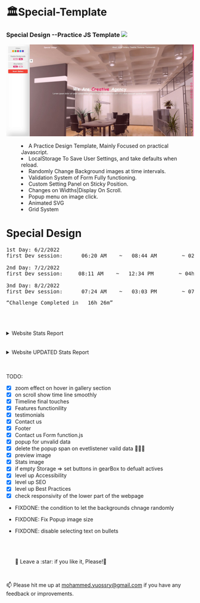 # <a>🏛️Special-Template</a>

<h3>Special Design --Practice JS Template <img src="https://media.giphy.com/media/ZZI0OS9dSMXKTcqA8p/giphy.gif" width="30px" style="max-width: 100%;"></h3>

![Preview page](head.jpg)

<menu>
  <li>A Practice Design Template, Mainly Focused on practical Javascript.</li>
  <li>LocalStorage To Save User Settings, and take defaults when reload.</li>
  <li>Randomly Change Background images at time intervals.</li>
  <li>Validation System of Form Fully functioning.</li>
  <li>Custom Setting Panel on Sticky Position.</li>
  <li>Changes on Widths|Display On Scroll.</li>
  <li>Popup menu on image click.</li>
  <li>Animated SVG</li>
  <li>Grid System</li>
</menu>

# Special Design

<pre>
1st Day: 6/2/2022
first Dev session:      06:20 AM    ~   08:44 AM        ~ 02h 24m

2nd Day: 7/2/2022
first Dev session:     08:11 AM    ~   12:34 PM        ~ 04h 23m

3nd Day: 8/2/2022
first Dev session:      07:24 AM    ~   03:03 PM        ~ 07h 39m
</pre>

<pre><q>Challenge Completed in   16h 26m</q></pre>

<br>
<br>
<br>

<details>
    <summary>Website Stats Report</summary>
    <img src="Live Stats report.jpg"/>
</details>
<br>
<br>
<details>
    <summary>Website UPDATED Stats Report</summary>
    <img src="UPDATED Live Stats report.jpg"/>
</details>
<br>
<br>

TODO:

- [x] zoom effect on hover in gallery section
- [x] on scroll show time line smoothly
- [x] Timeline final touches
- [x] Features functionility
- [x] testimonials
- [x] Contact us
- [x] Footer
- [x] Contact us Form function.js
- [x] popup for unvalid data
- [x] delete the popup span on evetlistener vaild data 🎉🎉🎉
- [x] preview image
- [x] Stats image
- [x] if empty Storage => set buttons in gearBox to defualt actives
- [x] level up Accessibility
- [x] level up SEO
- [x] level up Best Practices
- [x] check responsivity of the lower part of the webpage
- FIXDONE: the condition to let the backgrounds chnage randomly
- FIXDONE: Fix Popup image size
- FIXDONE: disable selecting text on bullets

  <br>
  <br>
  <br>
  🍬 Leave a :star:&nbsp;if you like it, Please!🤩

<br>

📫 Please hit me up at mohammed.yuossry@gmail.com if you have any feedback or improvements.
